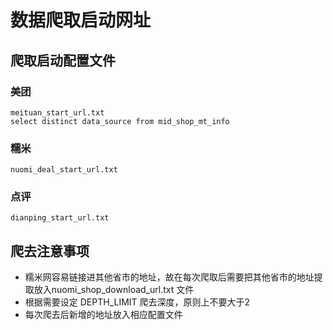 # 数据爬取启动网址
## 爬取启动配置文件
### 美团
    meituan_start_url.txt
    select distinct data_source from mid_shop_mt_info 
### 糯米
    nuomi_deal_start_url.txt
    
### 点评
    dianping_start_url.txt
    
## 爬去注意事项
* 糯米网容易链接进其他省市的地址，故在每次爬取后需要把其他省市的地址提取放入nuomi_shop_download_url.txt 文件
* 根据需要设定 DEPTH_LIMIT 爬去深度，原则上不要大于2
* 每次爬去后新增的地址放入相应配置文件